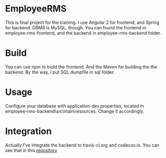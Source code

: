 # EmployeeRMS

This is final project for the training. I use Angular 2 for frontend, and Spring for backend. DBMS is MySQL, though.
You can found the frontend in employee-rms-frontend, and the backend in employee-rms-backend folder.

# Build
You can use npm to build the frontend. And the Maven for building the the backend. By the way, I put SQL dumpfile in sql folder.

# Usage
Configure your database with application-dev.properties, located in employee-rms-backend\src\main\resources. Change it accordingly.

# Integration
Actually I've integrate the backend to travis-ci.org and codecov.io. You can see that in this <a href="https://github.com/agriardyan/employeeapp-backend">repository</a>
